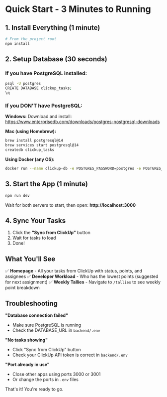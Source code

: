 # Quick Start - 3 Minutes to Running

## 1. Install Everything (1 minute)

```bash
# From the project root
npm install
```

## 2. Setup Database (30 seconds)

### If you have PostgreSQL installed:

```bash
psql -U postgres
CREATE DATABASE clickup_tasks;
\q
```

### If you DON'T have PostgreSQL:

**Windows:**
Download and install: https://www.enterprisedb.com/downloads/postgres-postgresql-downloads

**Mac (using Homebrew):**
```bash
brew install postgresql@14
brew services start postgresql@14
createdb clickup_tasks
```

**Using Docker (any OS):**
```bash
docker run --name clickup-db -e POSTGRES_PASSWORD=postgres -e POSTGRES_DB=clickup_tasks -p 5432:5432 -d postgres:14
```

## 3. Start the App (1 minute)

```bash
npm run dev
```

Wait for both servers to start, then open: **http://localhost:3000**

## 4. Sync Your Tasks

1. Click the **"Sync from ClickUp"** button
2. Wait for tasks to load
3. Done!

## What You'll See

✅ **Homepage** - All your tasks from ClickUp with status, points, and assignees
✅ **Developer Workload** - Who has the lowest points (suggested for next assignment)
✅ **Weekly Tallies** - Navigate to `/tallies` to see weekly point breakdown

## Troubleshooting

**"Database connection failed"**
- Make sure PostgreSQL is running
- Check the DATABASE_URL in `backend/.env`

**"No tasks showing"**
- Click "Sync from ClickUp" button
- Check your ClickUp API token is correct in `backend/.env`

**"Port already in use"**
- Close other apps using ports 3000 or 3001
- Or change the ports in `.env` files

That's it! You're ready to go.
